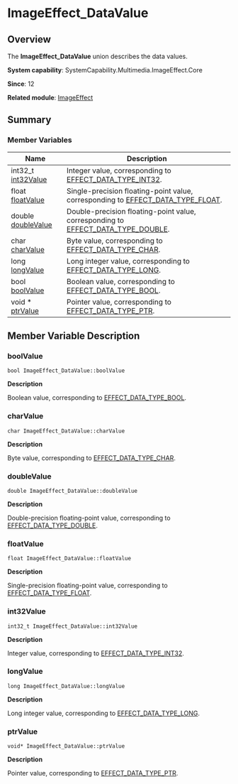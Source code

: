 # ImageEffect_DataValue


## Overview

The **ImageEffect_DataValue** union describes the data values.

**System capability**: SystemCapability.Multimedia.ImageEffect.Core

**Since**: 12

**Related module**: [ImageEffect](_image_effect.md)


## Summary


### Member Variables

| Name| Description|
| -------- | -------- |
| int32_t [int32Value](#int32value) | Integer value, corresponding to [EFFECT_DATA_TYPE_INT32](_image_effect.md). |
| float [floatValue](#floatvalue) | Single-precision floating-point value, corresponding to [EFFECT_DATA_TYPE_FLOAT](_image_effect.md). |
| double [doubleValue](#doublevalue) | Double-precision floating-point value, corresponding to [EFFECT_DATA_TYPE_DOUBLE](_image_effect.md). |
| char [charValue](#charvalue) | Byte value, corresponding to [EFFECT_DATA_TYPE_CHAR](_image_effect.md). |
| long [longValue](#longvalue) | Long integer value, corresponding to [EFFECT_DATA_TYPE_LONG](_image_effect.md). |
| bool [boolValue](#boolvalue) | Boolean value, corresponding to [EFFECT_DATA_TYPE_BOOL](_image_effect.md). |
| void \* [ptrValue](#ptrvalue) | Pointer value, corresponding to [EFFECT_DATA_TYPE_PTR](_image_effect.md). |


## Member Variable Description


### boolValue

```
bool ImageEffect_DataValue::boolValue
```
**Description**

Boolean value, corresponding to [EFFECT_DATA_TYPE_BOOL](_image_effect.md).


### charValue

```
char ImageEffect_DataValue::charValue
```
**Description**

Byte value, corresponding to [EFFECT_DATA_TYPE_CHAR](_image_effect.md).


### doubleValue

```
double ImageEffect_DataValue::doubleValue
```
**Description**

Double-precision floating-point value, corresponding to [EFFECT_DATA_TYPE_DOUBLE](_image_effect.md).


### floatValue

```
float ImageEffect_DataValue::floatValue
```
**Description**

Single-precision floating-point value, corresponding to [EFFECT_DATA_TYPE_FLOAT](_image_effect.md).


### int32Value

```
int32_t ImageEffect_DataValue::int32Value
```
**Description**

Integer value, corresponding to [EFFECT_DATA_TYPE_INT32](_image_effect.md).


### longValue

```
long ImageEffect_DataValue::longValue
```
**Description**

Long integer value, corresponding to [EFFECT_DATA_TYPE_LONG](_image_effect.md).


### ptrValue

```
void* ImageEffect_DataValue::ptrValue
```
**Description**

Pointer value, corresponding to [EFFECT_DATA_TYPE_PTR](_image_effect.md).
